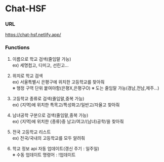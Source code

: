 # Chat-HSF

### URL
https://chat-hsf.netlify.app/

### Functions
1. 이름으로 학교 검색(줄임말 가능)   
ex) 세명컴고, 디미고, 선린고...

2. 위치로 학교 검색   
ex) 서울특별시 은평구에 위치한 고등학교를 찾아줘   
※ 행정 구역 단위 붙여야함(은평X,은평구O)
※ 도는 줄임말 가능(경남,전남,제주...)   

4. 고등학교 종류로 검색(줄임말,중복 가능)   
ex) {지역}에 위치한 특목고/특성화고/일반고/자율고 찾아줘   

5. 남녀공학 구분으로 검색(줄임말,중복 가능)   
ex) {지역}에 위치한 {종류}중 남고/여고/(남녀)공학/을 찾아줘   

6. 전국 고등학교 리스트   
ex) 전국/국내의 고등학교를 모두 알려줘   

7. 학교 정보 api 자동 업데이트(갱신 주기 : 일주일)   
※ 수동 업데이트 명령어 : !업데이트

